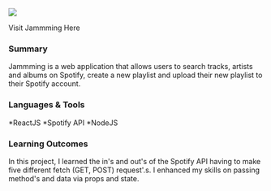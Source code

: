 ![](./homepage.png)

<a src="maxccpage-jammming.herokuapp.com">Visit Jammming Here</a>

### Summary

Jammming is a web application that allows users to search tracks, artists and albums on Spotify, create a new playlist and upload their new playlist to their Spotify account.

### Languages & Tools

*ReactJS *Spotify API *NodeJS

### Learning Outcomes

In this project, I learned the in's and out's of the Spotify API having to make five different fetch (GET, POST) request'.s. I enhanced my skills on passing method's and data via props and state.
